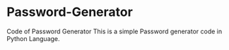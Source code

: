 # Password-Generator
Code of Password Generator
This is a simple Password generator code in Python Language.
